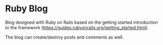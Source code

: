 # Ruby Blog

Blog designed with Ruby on Rails based on the getting started introduction to the framework (https://guides.rubyonrails.org/getting_started.html).

The blog can create/destroy posts and comments as well.